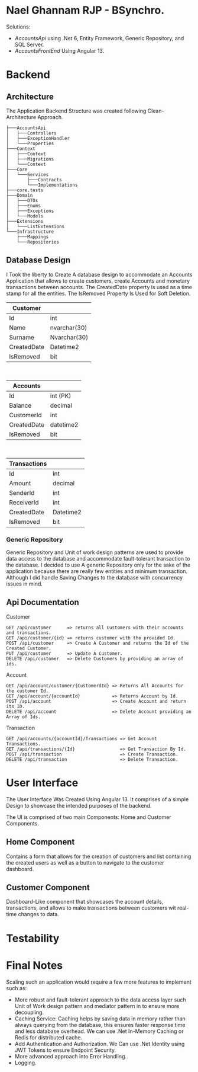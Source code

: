 # Nael Ghannam RJP - BSynchro.

Solutions: 
- *AccountsApi* using .Net 6, Entity Framework, Generic Repository, and SQL Server.
- *AccountsFrontEnd* Using Angular 13.

# Backend
## Architecture
The Application Backend Structure was created following Clean-Architecture Approach.
```
├───AccountsApi
│   ├───Controllers
│   ├───ExceptionHandler
│   └───Properties
├───Context
│   ├───Context
│   ├───Migrations
│   └───Context
├───Core
│   └───Services
│       ├───Contracts
│       └───Implementations
├───core.tests
├───Domain
│   ├───DTOs
│   ├───Enums
│   ├───Exceptions
│   └───Models
├───Extensions
│   └───ListExtensions
└───Infrastructure
    ├───Mappings
    └───Repositories
```


## Database Design

I Took the liberty to Create A database design to accommodate an Accounts Application that allows to create customers, create Accounts and monetary transactions between accounts. 
The CreatedDate property is used as a time stamp for all the entities.
The IsRemoved Property Is Used for Soft Deletion.

|Customer|  |
|--|--|
| Id | int |
| Name | nvarchar(30) |
| Surname | Nvarchar(30) |
| CreatedDate | Datetime2 |
| IsRemoved | bit |

<br>

| Accounts |  |
|--|--|
| Id | int (PK) |
| Balance | decimal |
| CustomerId | int |
| CreatedDate | datetime2 |
| IsRemoved | bit |

<br/>

|Transactions|  |
|--|--|
| Id | int |
| Amount | decimal |
| SenderId | int |
| ReceiverId | int |
| CreatedDate | Datetime2 |
| IsRemoved | bit |

### Generic Repository
Generic Repository and Unit of work design patterns are used to provide data access to the database and accommodate fault-tolerant transaction to the database.
I decided to use A generic Repository only for the sake of the application because there are really few entities and minimum transaction. Although I did handle Saving Changes to the database with concurrency issues in mind.

## Api Documentation
Customer
```
GET /api/customer      => returns all Customers with their accounts and transactions.
GET /api/customer/{id} => returns customer with the provided Id.
POST /api/customer     => Create A Customer and returns the Id of the Created Customer.
PUT /api/customer      => Update A Customer.
DELETE /api/customer   => Delete Customers by providing an array of ids. 
```
Account
```
GET /api/account/customer/{CustomerdId} => Returns All Accounts for the customer Id.
GET /api/account/{accountId}            => Returns Account by Id.
POST /api/account                       => Create Account and return its ID.
DELETE /api/account                     => Delete Account providing an Array of Ids.
```

Transaction
```
GET /api/accounts/{accountId}/Transactions => Get Account Transactions.
GET /api/transactions/{Id}                 => Get Transaction By Id.
POST /api/transaction                      => Create Transaction.
DELETE /api/transaction                    => Delete Transaction.
```

# User Interface

The User Interface Was Created Using Angular 13.
It comprises of a simple Design to showcase the intended purposes of the backend.

The UI is comprised of two main Components: Home and Customer Components.

## Home Component
Contains a form that allows for the creation of customers and list containing the created users as well as a button to navigate to the customer dashboard.

## Customer Component
Dashboard-Like component that showcases the account details, transactions, and allows to make transactions between customers wit real-time changes to data.

# Testability 


# Final Notes
Scaling such an application would require a few more features to implement such as:
- More robust and fault-tolerant approach to the data access layer such Unit of Work design pattern and mediator pattern in to ensure more decoupling.
- Caching Service: Caching helps by saving data in memory rather than always querying from the database, this ensures faster response time and less database overhead. We can use .Net In-Memory Caching or Redis for distributed cache.
- Add Authentication and Authorization. We Can use .Net Identity using JWT Tokens to ensure Endpoint Security.
- More advanced approach into Error Handling. 
- Logging. 